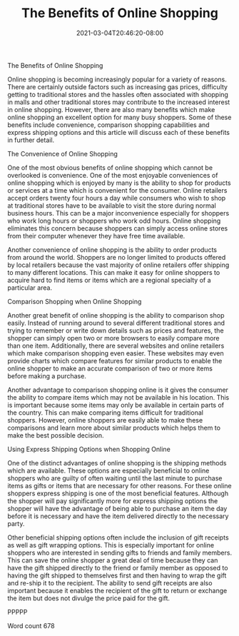 ﻿---
title: "The Benefits of Online Shopping"
date: 2021-03-04T20:46:20-08:00
description: "TXT Tips for Web Success"
featured_image: "/images/TXT.jpg"
tags: ["TXT"]
---

The Benefits of Online Shopping

Online shopping is becoming increasingly popular for a variety of reasons. There are certainly outside factors such as increasing gas prices, difficulty getting to traditional stores and the hassles often associated with shopping in malls and other traditional stores may contribute to the increased interest in online shopping. However, there are also many benefits which make online shopping an excellent option for many busy shoppers. Some of these benefits include convenience, comparison shopping capabilities and express shipping options and this article will discuss each of these benefits in further detail. 

The Convenience of Online Shopping

One of the most obvious benefits of online shopping which cannot be overlooked is convenience. One of the most enjoyable conveniences of online shopping which is enjoyed by many is the ability to shop for products or services at a time which is convenient for the consumer. Online retailers accept orders twenty four hours a day while consumers who wish to shop at traditional stores have to be available to visit the store during normal business hours. This can be a major inconvenience especially for shoppers who work long hours or shoppers who work odd hours. Online shopping eliminates this concern because shoppers can simply access online stores from their computer whenever they have free time available.

Another convenience of online shopping is the ability to order products from around the world. Shoppers are no longer limited to products offered by local retailers because the vast majority of online retailers offer shipping to many different locations. This can make it easy for online shoppers to acquire hard to find items or items which are a regional specialty of a particular area.  

Comparison Shopping when Online Shopping

Another great benefit of online shopping is the ability to comparison shop easily. Instead of running around to several different traditional stores and trying to remember or write down details such as prices and features, the shopper can simply open two or more browsers to easily compare more than one item. Additionally, there are several websites and online retailers which make comparison shopping even easier. These websites may even provide charts which compare features for similar products to enable the online shopper to make an accurate comparison of two or more items before making a purchase. 

Another advantage to comparison shopping online is it gives the consumer the ability to compare items which may not be available in his location. This is important because some items may only be available in certain parts of the country. This can make comparing items difficult for traditional shoppers. However, online shoppers are easily able to make these comparisons and learn more about similar products which helps them to make the best possible decision. 

Using Express Shipping Options when Shopping Online

One of the distinct advantages of online shopping is the shipping methods which are available. These options are especially beneficial to online shoppers who are guilty of often waiting until the last minute to purchase items as gifts or items that are necessary for other reasons. For these online shoppers express shipping is one of the most beneficial features. Although the shopper will pay significantly more for express shipping options the shopper will have the advantage of being able to purchase an item the day before it is necessary and have the item delivered directly to the necessary party. 

Other beneficial shipping options often include the inclusion of gift receipts as well as gift wrapping options. This is especially important for online shoppers who are interested in sending gifts to friends and family members. This can save the online shopper a great deal of time because they can have the gift shipped directly to the friend or family member as opposed to having the gift shipped to themselves first and then having to wrap the gift and re-ship it to the recipient. The ability to send gift receipts are also important because it enables the recipient of the gift to return or exchange the item but does not divulge the price paid for the gift.

PPPPP

Word count 678

